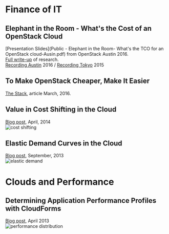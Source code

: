 # Finance of IT
## Elephant in the Room - What's the Cost of an OpenStack Cloud
[Presentation Slides](Public - Elephant in the Room- What's the TCO for an OpenStack cloud-Ausin.pdf) from OpenStack Austin 2016.   
[Full write-up](http://www.redhat-cloudstrategy.com/elephant-in-the-room-whats-the-tco-for-an-openstack-cloud/) of research.   
[Recording Austin](https://www.youtube.com/watch?v=GK0v9ebCHUQ) 2016 / [Recording Tokyo](https://www.youtube.com/watch?v=LFv_m-j3E10) 2015  

## To Make OpenStack Cheaper, Make It Easier
[The Stack](https://thestack.com/cloud/2016/03/07/red-hat-insider-to-make-openstack-cheaper-make-it-easier/), article March, 2016.

## Value in Cost Shifting in the Cloud
[Blog post](http://www.howweknowus.com/2014/04/24/the-value-in-cost-shifting-of-cloud-computing/), April, 2014  
![cost shifting](http://i0.wp.com/www.howweknowus.com/wp-content/uploads/2014/04/Screen-Shot-2014-04-24-at-1.45.56-PM.png?w=1094) 

## Elastic Demand Curves in the Cloud
[Blog post](http://www.howweknowus.com/2013/09/19/elastic-demand-cloud-mobile-big-data/), September, 2013   
![elastic demand](http://i1.wp.com/upload.wikimedia.org/wikipedia/commons/b/b8/JevonsParadoxA.png?zoom=2&resize=564%2C313) 

# Clouds and Performance
## Determining Application Performance Profiles with CloudForms
[Blog post](http://www.howweknowus.com/2013/04/20/determining-application-performance-profiles-in-the-cloud/), April 2013  
![performance distribution](http://i0.wp.com/www.howweknowus.com/wp-content/uploads/2013/04/combined.png) 